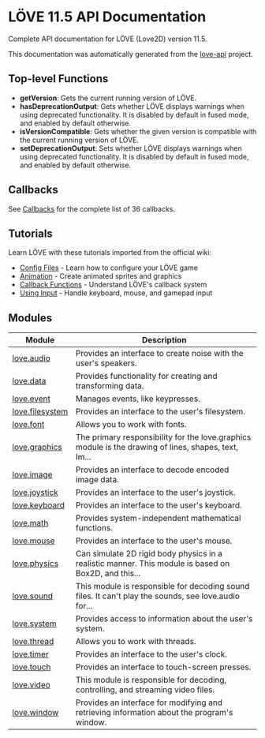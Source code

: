 # LÖVE 11.5 API Documentation

Complete API documentation for LÖVE (Love2D) version 11.5.

This documentation was automatically generated from the [love-api](https://github.com/love2d-community/love-api) project.

## Top-level Functions

- **getVersion**: Gets the current running version of LÖVE.
- **hasDeprecationOutput**: Gets whether LÖVE displays warnings when using deprecated functionality. It is disabled by default in fused mode, and enabled by default otherwise.
- **isVersionCompatible**: Gets whether the given version is compatible with the current running version of LÖVE.
- **setDeprecationOutput**: Sets whether LÖVE displays warnings when using deprecated functionality. It is disabled by default in fused mode, and enabled by default otherwise.

## Callbacks

See [Callbacks](./callbacks.md) for the complete list of 36 callbacks.

## Tutorials

Learn LÖVE with these tutorials imported from the official wiki:

- [Config Files](./tutorials/config-files.md) - Learn how to configure your LÖVE game
- [Animation](./tutorials/animation.md) - Create animated sprites and graphics
- [Callback Functions](./tutorials/callback-functions.md) - Understand LÖVE's callback system
- [Using Input](./tutorials/using-input.md) - Handle keyboard, mouse, and gamepad input

## Modules

| Module | Description |
| --- | --- |
| [love.audio](./modules/audio.md) | Provides an interface to create noise with the user's speakers. |
| [love.data](./modules/data.md) | Provides functionality for creating and transforming data. |
| [love.event](./modules/event.md) | Manages events, like keypresses. |
| [love.filesystem](./modules/filesystem.md) | Provides an interface to the user's filesystem. |
| [love.font](./modules/font.md) | Allows you to work with fonts. |
| [love.graphics](./modules/graphics.md) | The primary responsibility for the love.graphics module is the drawing of lines, shapes, text, Im... |
| [love.image](./modules/image.md) | Provides an interface to decode encoded image data. |
| [love.joystick](./modules/joystick.md) | Provides an interface to the user's joystick. |
| [love.keyboard](./modules/keyboard.md) | Provides an interface to the user's keyboard. |
| [love.math](./modules/math.md) | Provides system-independent mathematical functions. |
| [love.mouse](./modules/mouse.md) | Provides an interface to the user's mouse. |
| [love.physics](./modules/physics.md) | Can simulate 2D rigid body physics in a realistic manner. This module is based on Box2D, and this... |
| [love.sound](./modules/sound.md) | This module is responsible for decoding sound files. It can't play the sounds, see love.audio for... |
| [love.system](./modules/system.md) | Provides access to information about the user's system. |
| [love.thread](./modules/thread.md) | Allows you to work with threads. |
| [love.timer](./modules/timer.md) | Provides an interface to the user's clock. |
| [love.touch](./modules/touch.md) | Provides an interface to touch-screen presses. |
| [love.video](./modules/video.md) | This module is responsible for decoding, controlling, and streaming video files. |
| [love.window](./modules/window.md) | Provides an interface for modifying and retrieving information about the program's window. |

